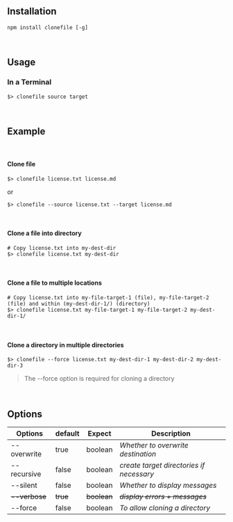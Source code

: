 ## Installation

```shell
npm install clonefile [-g]
```

<br/>

## Usage

### In a Terminal

```shell
$> clonefile source target
```

<br/>

## Example

<br/>

#### Clone file

```shell
$> clonefile license.txt license.md  
```

or

```shell
$> clonefile --source license.txt --target license.md  
```

<br/>

#### Clone a file into directory

```shell
# Copy license.txt into my-dest-dir
$> clonefile license.txt my-dest-dir  
```

<br/>

#### Clone a file to multiple locations

```shell
# Copy license.txt into my-file-target-1 (file), my-file-target-2 (file) and within (my-dest-dir-1/) (directory)
$> clonefile license.txt my-file-target-1 my-file-target-2 my-dest-dir-1/   
```

<br/>

#### Clone a directory in multiple directories

```shell
$> clonefile --force license.txt my-dest-dir-1 my-dest-dir-2 my-dest-dir-3  
```

> The --force option is required for cloning a directory 

<br/>


## Options


| **Options**   | **default** | **Expect**  | **Description**                          | 
|---------------|-------------|-------------|------------------------------------------|
| --overwrite   | true        | boolean     | _Whether to overwrite destination_       |
| --recursive   | false       | boolean     | _create target directories if necessary_ |
| --silent      | false       | boolean     | _Whether to display messages_            |
| ~~--verbose~~ | ~~true~~    | ~~boolean~~ | ~~_display errors + messages_~~          |
| --force       | false       | boolean     | _To allow cloning a directory_           |



<br/>


